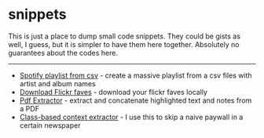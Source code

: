 # snippets
This is just a place to dump small code snippets. They could be gists as well, I guess, but it is simpler to have them here together.
Absolutely no guarantees about the codes here.

______

- [Spotify playlist from csv](./spoti-playlist-maker.md) - create a massive playlist from a csv files with artist and album names
- [Download Flickr faves](./flickr-favs.md) - download your flickr faves locally
- [Pdf Extractor](./pdf-hilite.md) - extract and concatenate highlighted text and notes from a PDF
- [Class-based context extractor](./content-extract.md) - I use this to skip a naive paywall in a certain newspaper

